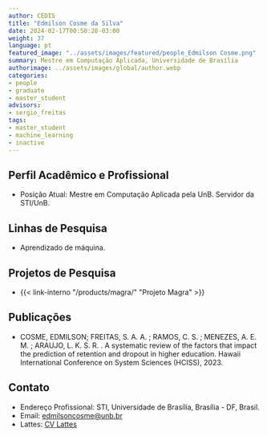 ```yaml
---
author: CEDIS
title: "Edmilson Cosme da Silva"
date: 2024-02-17T00:50:20-03:00
weight: 37
language: pt
featured_image: "../assets/images/featured/people_Edmilson Cosme.png"
summary: Mestre em Computação Aplicada, Universidade de Brasília 
authorimage: ../assets/images/global/author.webp
categories: 
- people
- graduate
- master_student
advisors:
- sergio_freitas
tags: 
- master_student
- machine_learning
- inactive
---
```

## Perfil Acadêmico e Profissional
- Posição Atual: Mestre em Computação Aplicada pela UnB. Servidor da STI/UnB.

## Linhas de Pesquisa
- Aprendizado de máquina.

## Projetos de Pesquisa
- {{< link-interno "/products/magra/" "Projeto Magra" >}}

## Publicações
- COSME, EDMILSON; FREITAS, S. A. A. ; RAMOS, C. S. ; MENEZES, A. E. M. ; ARAUJO, L. K. S. R. . A systematic review of the factors that impact the prediction of retention and dropout in higher education. Hawaii International Conference on System Sciences (HCISS), 2023.

## Contato
- Endereço Profissional: STI, Universidade de Brasília, Brasília - DF, Brasil.
- Email: [edmilsoncosme@unb.br](mailto:edmilsoncosme@unb.br)
- Lattes: [CV Lattes](http://lattes.cnpq.br/6572772804750712)